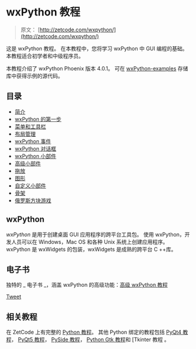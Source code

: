 # wxPython 教程

> 原文： [http://zetcode.com/wxpython/](http://zetcode.com/wxpython/)

这是 wxPython 教程。 在本教程中，您将学习 wxPython 中 GUI 编程的基础。 本教程适合初学者和中级程序员。

本教程介绍了 wxPython Phoenix 版本 4.0.1。 可在 [wxPython-examples](https://github.com/janbodnar/wxPython-examples) 存储库中获得示例的源代码。

## 目录


*   [简介](introduction/)
*   [wxPython 的第一步](firststeps/)
*   [菜单和工具栏](menustoolbars/)
*   [布局管理](layout/)
*   [wxPython 事件](events/)
*   [wxPython 对话框](dialogs/)
*   [wxPython 小部件](widgets/)
*   [高级小部件](advanced/)
*   [拖放](draganddrop/)
*   [图形](gdi/)
*   [自定义小部件](customwidgets/)
*   [骨架](skeletons/)
*   [俄罗斯方块游戏](thetetrisgame/)


## wxPython

_wxPython_ 是用于创建桌面 GUI 应用程序的跨平台工具包。 使用 wxPython，开发人员可以在 Windows，Mac OS 和各种 Unix 系统上创建应用程序。 wxPython 是 wxWidgets 的包装，wxWidgets 是成熟的跨平台 C ++库。

## 电子书

独特的 _ 电子书 _，涵盖 wxPython 的高级功能：[高级 wxPython 教程](/ebooks/advancedwxpython/)

[Tweet](https://twitter.com/share) 

## 相关教程

在 ZetCode 上有完整的 [Python 教程](/lang/python/)。 其他 Python 绑定的教程包括 [PyQt4 教程](/gui/pyqt4/)， [PyQt5 教程](/gui/pyqt5/)， [PySide 教程](/gui/pysidetutorial/)， [Python Gtk 教程](/python/gtk/)和 [Tkinter 教程[](/tkinter/) 。
